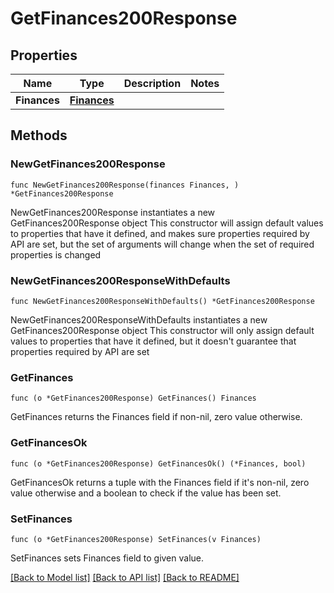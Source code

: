 # GetFinances200Response

## Properties

Name | Type | Description | Notes
------------ | ------------- | ------------- | -------------
**Finances** | [**Finances**](Finances.md) |  | 

## Methods

### NewGetFinances200Response

`func NewGetFinances200Response(finances Finances, ) *GetFinances200Response`

NewGetFinances200Response instantiates a new GetFinances200Response object
This constructor will assign default values to properties that have it defined,
and makes sure properties required by API are set, but the set of arguments
will change when the set of required properties is changed

### NewGetFinances200ResponseWithDefaults

`func NewGetFinances200ResponseWithDefaults() *GetFinances200Response`

NewGetFinances200ResponseWithDefaults instantiates a new GetFinances200Response object
This constructor will only assign default values to properties that have it defined,
but it doesn't guarantee that properties required by API are set

### GetFinances

`func (o *GetFinances200Response) GetFinances() Finances`

GetFinances returns the Finances field if non-nil, zero value otherwise.

### GetFinancesOk

`func (o *GetFinances200Response) GetFinancesOk() (*Finances, bool)`

GetFinancesOk returns a tuple with the Finances field if it's non-nil, zero value otherwise
and a boolean to check if the value has been set.

### SetFinances

`func (o *GetFinances200Response) SetFinances(v Finances)`

SetFinances sets Finances field to given value.



[[Back to Model list]](../README.md#documentation-for-models) [[Back to API list]](../README.md#documentation-for-api-endpoints) [[Back to README]](../README.md)


